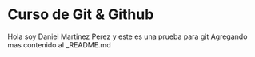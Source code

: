 # Curso de Git & Github

Hola soy Daniel Martinez Perez y este es una prueba para git
Agregando mas contenido al _README.md
